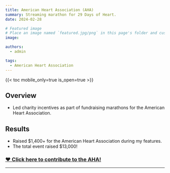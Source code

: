 ```yaml
---
title: American Heart Association (AHA)
summary: Streaming marathon for 29 Days of Heart.
date: 2024-02-28

# Featured image
# Place an image named `featured.jpg/png` in this page's folder and customize its options here.
image:

authors:
  - admin

tags:
  - American Heart Association
---
```


{{< toc mobile_only=true is_open=true >}}

## Overview

- Led charity incentives as part of fundraising marathons for the American Heart Association.

## Results

- Raised $1,400+ for the American Heart Association during my features.
- The total event raised $13,000!

### [❤️ Click here to contribute to the AHA!](https://www.heart.org/en/get-involved/ways-to-give?form=FUNELYZXFBW)
---
